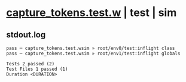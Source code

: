 # [capture_tokens.test.w](../../../../../examples/tests/valid/capture_tokens.test.w) | test | sim

## stdout.log
```log
pass ─ capture_tokens.test.wsim » root/env0/test:inflight class  
pass ─ capture_tokens.test.wsim » root/env1/test:inflight globals
 
Tests 2 passed (2)
Test Files 1 passed (1)
Duration <DURATION>
```

